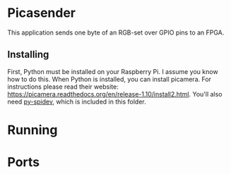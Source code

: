 # Picasender
This application sends one byte of an RGB-set over GPIO pins to an FPGA.
## Installing
First, Python must be installed on your Raspberry Pi. I assume you know how to do this.
When Python is installed, you can install picamera. For instructions please read their website: https://picamera.readthedocs.org/en/release-1.10/install2.html. You'll also need [py-spidev](https://github.com/doceme/py-spidev), which is included in this folder. 

# Running

# Ports


